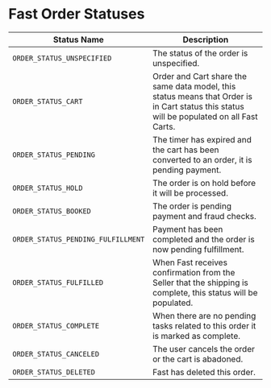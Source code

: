 # Fast Order Statuses
| Status Name | Description |
| -- | -- | 
| `ORDER_STATUS_UNSPECIFIED` | The status of the order is unspecified. | Likely something has gone wrong. |
| `ORDER_STATUS_CART` | Order and Cart share the same data model, this status means that Order is in Cart status this status will be populated on all Fast Carts. |
| `ORDER_STATUS_PENDING` | The timer has expired and the cart has been converted to an order, it is pending payment. |  
| `ORDER_STATUS_HOLD` | The order is on hold before it will be processed. |  
| `ORDER_STATUS_BOOKED` | The order is pending payment and fraud checks. |  
| `ORDER_STATUS_PENDING_FULFILLMENT` | Payment has been completed and the order is now pending fulfillment. | This status is sign that the items are ready to be shipped. |  
| `ORDER_STATUS_FULFILLED` | When Fast receives confirmation from the Seller that the shipping is complete, this status will be populated. |  
| `ORDER_STATUS_COMPLETE` | When there are no pending tasks related to this order it is marked as complete. |  
| `ORDER_STATUS_CANCELED` | The user cancels the order or the cart is abadoned. |  
| `ORDER_STATUS_DELETED` | Fast has deleted this order. |  
